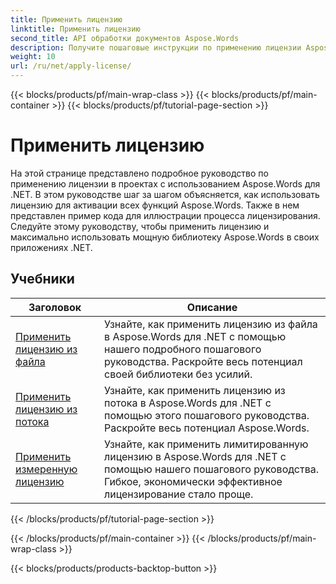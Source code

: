 ```yaml
---
title: Применить лицензию
linktitle: Применить лицензию
second_title: API обработки документов Aspose.Words
description: Получите пошаговые инструкции по применению лицензии Aspose.Words в ваших проектах .NET. Следуйте инструкциям, чтобы включить полную функциональность библиотеки Aspose.Words.
weight: 10
url: /ru/net/apply-license/
---
```


{{< blocks/products/pf/main-wrap-class >}}
{{< blocks/products/pf/main-container >}}
{{< blocks/products/pf/tutorial-page-section >}}

# Применить лицензию


На этой странице представлено подробное руководство по применению лицензии в проектах с использованием Aspose.Words для .NET. В этом руководстве шаг за шагом объясняется, как использовать лицензию для активации всех функций Aspose.Words. Также в нем представлен пример кода для иллюстрации процесса лицензирования. Следуйте этому руководству, чтобы применить лицензию и максимально использовать мощную библиотеку Aspose.Words в своих приложениях .NET.

 ## Учебники
| Заголовок | Описание |
| --- | --- |
| [Применить лицензию из файла](./apply-license-from-file/) | Узнайте, как применить лицензию из файла в Aspose.Words для .NET с помощью нашего подробного пошагового руководства. Раскройте весь потенциал своей библиотеки без усилий. |
| [Применить лицензию из потока](./apply-license-from-stream/) | Узнайте, как применить лицензию из потока в Aspose.Words для .NET с помощью этого пошагового руководства. Раскройте весь потенциал Aspose.Words. |
| [Применить измеренную лицензию](./apply-metered-license/) | Узнайте, как применить лимитированную лицензию в Aspose.Words для .NET с помощью нашего пошагового руководства. Гибкое, экономически эффективное лицензирование стало проще. |
{{< /blocks/products/pf/tutorial-page-section >}}

{{< /blocks/products/pf/main-container >}}
{{< /blocks/products/pf/main-wrap-class >}}

{{< blocks/products/products-backtop-button >}}
